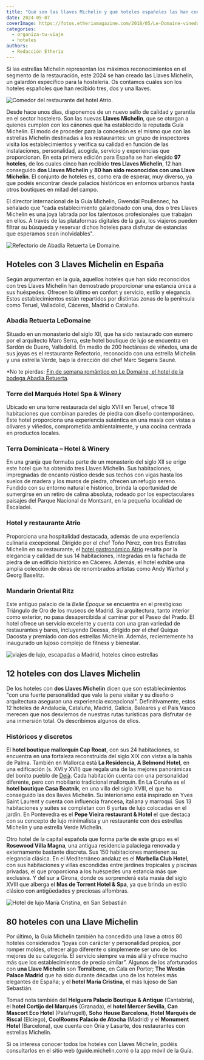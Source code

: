 ```yaml
---
title: "Qué son las llaves Michelin y qué hoteles españoles las han conseguido"
date: 2024-05-07
coverImage: https://fotos.etheriamagazine.com/2018/05/Le-Domaine-vinedos.jpg
categories: 
  - organiza-tu-viaje
  - hoteles
authors: 
  - Redacción Etheria
---
```


Si las estrellas Michelin representan los máximos reconocimientos en el segmento de la 
restauración, este 2024 se han creado las Llaves Michelin, un galardón específico para 
la hostelería. Os contamos cuáles son los hoteles españoles que han recibido tres, dos y 
una llaves. 

![Comedor del restaurante del hotel Atrio.](https://fotos.etheriamagazine.com/2020/03/caceres-hotel-atrio.jpg "Comedor del restaurante del (©) hotel Atrio.")

Desde hace unos días, disponemos de un nuevo sello de calidad y garantía en el sector 
hostelero. Son las nuevas **Llaves Michelin**, que se otorgan a quienes cumplen con los 
cánones que ha establecido la reputada Guía Michelin. El modo de proceder para la 
concesión es el mismo que con las estrellas Michelin destinadas a los restaurantes: un 
grupo de inspectores visita los establecimientos y verifica su calidad en función de las 
instalaciones, personalidad, acogida, servicio y experiencias que proporcionan. En esta 
primera edición para España se han elegido **97 hoteles**, de los cuales cinco han 
recibido **tres Llaves Michelin**, 12 han conseguido **dos Llaves Michelin** y **80 han 
sido reconocidos con una Llave Michelin**. El conjunto de hoteles es, como era de 
esperar, muy diverso, ya que podéis encontrar desde palacios históricos en entornos 
urbanos hasta otros boutiques en mitad del campo. 

El director internacional de la Guía Michelin, Gwendal Poullennec, ha señalado que "cada 
establecimiento galardonado con una, dos o tres Llaves Michelin es una joya labrada por 
los talentosos profesionales que trabajan en ellos. A través de las plataformas 
digitales de la guía, los viajeros pueden filtrar su búsqueda y reservar dichos hoteles 
para disfrutar de estancias que esperamos sean inolvidables". 

![Refectorio de Abadía Retuerta Le Domaine.](https://fotos.etheriamagazine.com/2019/11/Le-domaine-Refectorio.jpg "Refectorio de Abadía Retuerta Le Domaine.")

## Hoteles con 3 Llaves Michelin en España

Según argumentan en la guía, aquellos hoteles que han sido reconocidos con tres Llaves 
Michelin han demostrado proporcionar una estancia única a sus huéspedes. Ofrecen lo 
último en confort y servicio, estilo y elegancia. Estos establecimientos están 
repartidos por distintas zonas de la península como Teruel, Valladolid, Cáceres, Madrid 
o Cataluña. 

### Abadía Retuerta LeDomaine 

Situado en un monasterio del siglo XII, que ha sido restaurado con esmero por el 
arquitecto Maro Serra, este hotel boutique de lujo se encuentra en Sardón de Duero, 
Valladolid. En medio de 200 hectáreas de viñedos, una de sus joyas es el restaurante 
Refectorio, reconocido con una estrella Michelin y una estrella Verde, bajo la dirección 
del chef Marc Segarra Sauné. 

\*No te pierdas: [Fin de semana romántico en Le Domaine, el hotel de la bodega Abadía 
Retuerta](https://etheriamagazine.com/2019/11/13/viajes-romanticos-hotel-le-domaine-abadia-retuerta-valladolid/). 

### Torre del Marqués Hotel Spa & Winery 

Ubicado en una torre restaurada del siglo XVIII en Teruel, ofrece 18 habitaciones que 
combinan paredes de piedra con diseño contemporáneo. Este hotel proporciona una 
experiencia auténtica en una masía con vistas a olivares y viñedos, comprometida 
ambientalmente, y una cocina centrada en productos locales. 

### Terra Dominicata – Hotel & Winery 

En una granja que formaba parte de un monasterio del siglo XII se erige este hotel que 
ha obtenido tres Llaves Michelin. Sus habitaciones, impregnadas de encanto rústico desde 
sus techos con vigas hasta los suelos de madera y los muros de piedra, ofrecen un 
refugio sereno. Fundido con su entorno natural e histórico, brinda la oportunidad de 
sumergirse en un retiro de calma absoluta, rodeado por los espectaculares paisajes del 
Parque Nacional de Montsant, en la pequeña localidad de Escaladei. 

### Hotel y restaurante Atrio

Proporciona una hospitalidad destacada, además de una experiencia culinaria excepcional. 
Dirigido por el chef Toño Pérez, con tres Estrellas Michelin en su restaurante, el [hotel 
gastronómico Atrio](https://atriocaceres.com/) resalta por la elegancia y calidad de sus 
14 habitaciones, integradas en la fachada de piedra de un edificio histórico en Cáceres. 
Además, el hotel exhibe una amplia colección de obras de renombrados artistas como Andy 
Warhol y Georg Baselitz. 

### Mandarin Oriental Ritz

Este antiguo palacio de la _Belle Époque_ se encuentra en el prestigioso Triángulo de 
Oro de los museos de Madrid. Su arquitectura, tanto interior como exterior, no pasa 
desapercibida al caminar por el Paseo del Prado. El hotel ofrece un servicio excelente y 
cuenta con una gran variedad de restaurantes y bares, incluyendo Deessa, dirigido por el 
chef Quique Dacosta y premiado con dos estrellas Michelin. Además, recientemente ha 
inaugurado un lujoso complejo de fitness y bienestar. 

![viajes de lujo, escapadas a Madrid, hoteles cinco estrellas](https://fotos.etheriamagazine.com/2020/02/Mandarin-Oriental-RitzPalm-Court.jpg "Zona del restaurante Palm Court bajo la restaurada cúpula de cristal.")

## 12 hoteles con dos Llaves Michelin

De los hoteles con **dos Llaves Michelin** dicen que son establecimientos "con una 
fuerte personalidad que vale la pena visitar y su diseño o arquitectura aseguran una 
experiencia excepcional". Definitivamente, estos 12 hoteles de Andalucía, Cataluña, 
Madrid, Galicia, Baleares y el País Vasco merecen que nos desviemos de nuestras rutas 
turísticas para disfrutar de una inmersión total. Os describimos algunos de ellos. 

### Históricos y discretos

El **hotel boutique mallorquín Cap Rocat**, con sus 24 habitaciones, se encuentra en una 
fortaleza reconstruida del siglo XIX con vistas a la bahía de Palma. También en Mallorca 
está **La Residencia, A Belmond Hotel**, en una edificación (s. XVI y XVII) que regala 
una de las mejores panorámicas del bonito pueblo de [Deià](https://etheriamagazine.com/2020/08/28/que-hacer-en-deia-famosos-de-mallorca/). 
Cada habitación cuenta con una personalidad diferente, pero con mobiliario tradicional 
mallorquín. En La Coruña es el **hotel boutique Casa Beatnik**, en una villa del siglo 
XVIII, el que ha conseguido las dos llaves Michelin. Su interiorismo está inspirado en 
Yves Saint Laurent y cuenta con influencia francesa, italiana y marroquí. Sus 13 
habitaciones y suites se completan con 6 yurtas de lujo colocadas en el jardín. En 
Pontevedra es el **Pepe Vieira restaurant & Hotel** el que destaca con su concepto de 
lujo minimalista y un restaurante con dos estrellas Michelin y una estrella Verde 
Michelin. 

Otro hotel de la capital española que forma parte de este grupo es el **Rosewood Villa 
Magna**, una antigua residencia palaciega renovada y externamente bastante discreta. Sus 
150 habitaciones mantienen su elegancia clásica. En el Mediterráneo andaluz es el 
**Marbella Club Hotel**, con sus habitaciones y villas escondidas entre jardines 
tropicales y piscinas privadas, el que proporciona a los huéspedes una estancia más que 
exclusiva. Y del sur a Girona, donde os sorprenderá esta masía del siglo XVIII que 
alberga el **Mas de Torrent Hotel & Spa**, ya que brinda un estilo clásico con 
antigüedades y preciosas alfombras. 

![Hotel de lujo María Cristina, en San Sebastián](https://fotos.etheriamagazine.com/2021/07/HOTEL-MARIA-CRISTINA-HDHotelMariaCristinaSanSebastianExteriorviewatnight.jpg "© Hotel María Cristina.")

## 80 hoteles con una Llave Michelin

Por último, la Guía Michelin también ha concedido una llave a otros 80 hoteles 
considerados “joyas con carácter y personalidad propios, por romper moldes, ofrecer algo 
diferente o simplemente ser uno de los mejores de su categoría. El servicio siempre va 
más allá y ofrece mucho más que los establecimientos de precio similar”. Algunos de los 
afortunados con **una Llave Michelin** son **Torralbenc**, en Cala en Porter; **The 
Westin Palace Madrid** que ha sido durante décadas uno de los hoteles más elegantes de 
España; y el **hotel María Cristina**, el más lujoso de San Sebastián. 

Tomad nota también del **Helguera Palacio Boutique & Antique** (Cantabria), el **hotel 
Cortijo del Marqués** (Granada), el **hotel Mercer Sevilla**, **Can Mascort Eco Hotel** 
(Palafrugell), **Soho House Barcelona**, **Hotel Marqués de Riscal** (Elciego), 
**CoolRooms Palacio de Atocha** (Madrid) y el **Monument Hotel** (Barcelona), que cuenta 
con Oria y Lasarte, dos restaurantes con estrellas Michelin. 

Si os interesa conocer todos los hoteles con Llaves Michelin, podéis consultarlos en el 
sitio web (guide.michelin.com) o la app móvil de la Guía.
